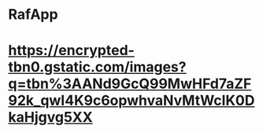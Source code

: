 # RafApp
# https://encrypted-tbn0.gstatic.com/images?q=tbn%3AANd9GcQ99MwHFd7aZF92k_qwI4K9c6opwhvaNvMtWclK0DkaHjgvg5XX
